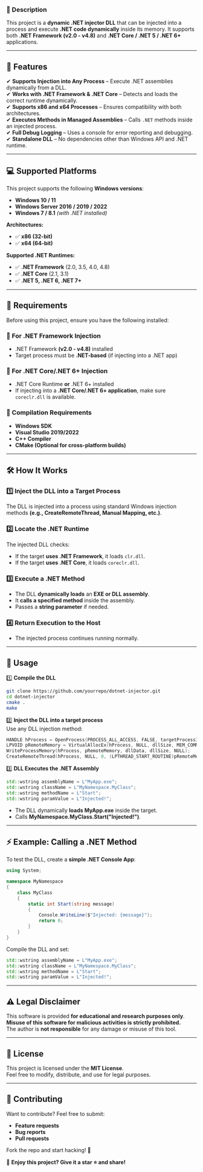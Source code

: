 ### **🚀 Description**
This project is a **dynamic .NET injector DLL** that can be injected into a process and execute **.NET code dynamically** inside its memory. It supports both **.NET Framework (v2.0 - v4.8)** and **.NET Core / .NET 5 / .NET 6+** applications.

---

## **🎯 Features**
✔ **Supports Injection into Any Process** – Execute .NET assemblies dynamically from a DLL.  
✔ **Works with .NET Framework & .NET Core** – Detects and loads the correct runtime dynamically.  
✔ **Supports x86 and x64 Processes** – Ensures compatibility with both architectures.  
✔ **Executes Methods in Managed Assemblies** – Calls `.NET` methods inside an injected process.  
✔ **Full Debug Logging** – Uses a console for error reporting and debugging.  
✔ **Standalone DLL** – No dependencies other than Windows API and .NET runtime.  

---

## **💻 Supported Platforms**
This project supports the following **Windows versions**:
- **Windows 10 / 11**
- **Windows Server 2016 / 2019 / 2022**
- **Windows 7 / 8.1** *(with .NET installed)*

**Architectures:**
- ✅ **x86 (32-bit)**
- ✅ **x64 (64-bit)**

**Supported .NET Runtimes:**
- ✅ **.NET Framework** (2.0, 3.5, 4.0, 4.8)
- ✅ **.NET Core** (2.1, 3.1)
- ✅ **.NET 5, .NET 6, .NET 7+**

---

## **📜 Requirements**
Before using this project, ensure you have the following installed:

### **🔹 For .NET Framework Injection**
- .NET Framework **(v2.0 - v4.8)** installed
- Target process must be **.NET-based** (if injecting into a .NET app)

### **🔹 For .NET Core/.NET 6+ Injection**
- .NET Core Runtime **or** .NET 6+ installed
- If injecting into a **.NET Core/.NET 6+ application**, make sure `coreclr.dll` is available.

### **🔹 Compilation Requirements**
- **Windows SDK**
- **Visual Studio 2019/2022**
- **C++ Compiler**
- **CMake (Optional for cross-platform builds)**

---

## **🛠️ How It Works**
### **1️⃣ Inject the DLL into a Target Process**
The DLL is injected into a process using standard Windows injection methods **(e.g., CreateRemoteThread, Manual Mapping, etc.)**.

### **2️⃣ Locate the .NET Runtime**
The injected DLL checks:
- If the target **uses .NET Framework**, it loads `clr.dll`.
- If the target **uses .NET Core**, it loads `coreclr.dll`.

### **3️⃣ Execute a .NET Method**
- The DLL **dynamically loads** an **EXE or DLL assembly**.
- It **calls a specified method** inside the assembly.
- Passes a **string parameter** if needed.

### **4️⃣ Return Execution to the Host**
- The injected process continues running normally.

---

## **📌 Usage**
1️⃣ **Compile the DLL**  
```bash
git clone https://github.com/yourrepo/dotnet-injector.git
cd dotnet-injector
cmake .
make
```

2️⃣ **Inject the DLL into a target process**  
Use any DLL injection method:
```cpp
HANDLE hProcess = OpenProcess(PROCESS_ALL_ACCESS, FALSE, targetProcessID);
LPVOID pRemoteMemory = VirtualAllocEx(hProcess, NULL, dllSize, MEM_COMMIT, PAGE_READWRITE);
WriteProcessMemory(hProcess, pRemoteMemory, dllData, dllSize, NULL);
CreateRemoteThread(hProcess, NULL, 0, (LPTHREAD_START_ROUTINE)pRemoteMemory, NULL, 0, NULL);
```

3️⃣ **DLL Executes the .NET Assembly**
```cpp
std::wstring assemblyName = L"MyApp.exe";
std::wstring className = L"MyNamespace.MyClass";
std::wstring methodName = L"Start";
std::wstring paramValue = L"Injected!";
```
- The DLL dynamically **loads MyApp.exe** inside the target.
- Calls **MyNamespace.MyClass.Start("Injected!")**.

---

## **⚡ Example: Calling a .NET Method**
To test the DLL, create a **simple .NET Console App**:

```csharp
using System;

namespace MyNamespace
{
    class MyClass
    {
        static int Start(string message)
        {
            Console.WriteLine($"Injected: {message}");
            return 0;
        }
    }
}
```

Compile the DLL and set:
```cpp
std::wstring assemblyName = L"MyApp.exe";
std::wstring className = L"MyNamespace.MyClass";
std::wstring methodName = L"Start";
std::wstring paramValue = L"Injected!";
```

---


## **⚠️ Legal Disclaimer**
This software is provided **for educational and research purposes only**.  
**Misuse of this software for malicious activities is strictly prohibited.**  
The author is **not responsible** for any damage or misuse of this tool.

---

## **📜 License**
This project is licensed under the **MIT License**.  
Feel free to modify, distribute, and use for legal purposes.  

---

## **📢 Contributing**
Want to contribute? Feel free to submit:
- **Feature requests**
- **Bug reports**
- **Pull requests**

Fork the repo and start hacking! 🚀  

🚀 **Enjoy this project? Give it a star ⭐ and share!**
